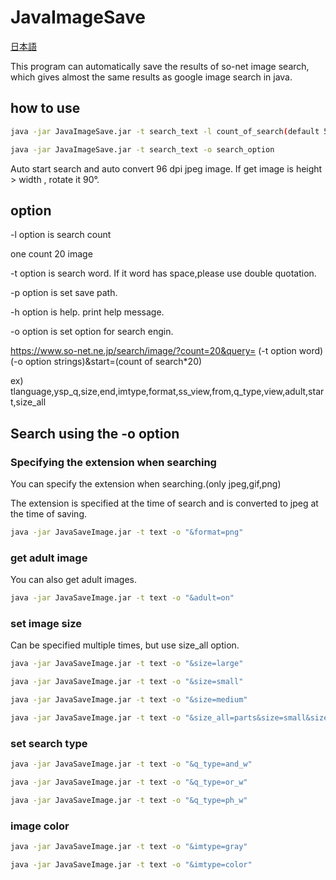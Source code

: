 # JavaImageSave
[日本語](README.md)

This program can automatically save the results of so-net image search, which gives almost the same results as google image search in java.

## how to use

```bash
java -jar JavaImageSave.jar -t search_text -l count_of_search(default 5) -p path_to_save
```

```bash
java -jar JavaImageSave.jar -t search_text -o search_option
```

Auto start search and auto convert 96 dpi jpeg image. If get image is height > width , rotate it 90°.

## option

-l option is search count

one count 20 image 

-t option is search word. If it word has space,please use double quotation.

-p option is set save path.

-h option is help. print help message.

-o option is set option for search engin.

https://www.so-net.ne.jp/search/image/?count=20&query= (-t option word) (-o option strings)&start=(count of search*20)

ex) tlanguage,ysp_q,size,end,imtype,format,ss_view,from,q_type,view,adult,start,size_all

## Search using the -o option

### Specifying the extension when searching

You can specify the extension when searching.(only jpeg,gif,png)

The extension is specified at the time of search and is converted to jpeg at the time of saving.

```bash
java -jar JavaSaveImage.jar -t text -o "&format=png"
```

### get adult image

You can also get adult images.

```bash
java -jar JavaSaveImage.jar -t text -o "&adult=on"
```

### set image size

Can be specified multiple times, but use size_all option.

```bash
java -jar JavaSaveImage.jar -t text -o "&size=large"
```
```bash
java -jar JavaSaveImage.jar -t text -o "&size=small"
```

```bash
java -jar JavaSaveImage.jar -t text -o "&size=medium"
```

```bash
java -jar JavaSaveImage.jar -t text -o "&size_all=parts&size=small&size=medium"
```



### set search type

```bash
java -jar JavaSaveImage.jar -t text -o "&q_type=and_w"
```

```bash
java -jar JavaSaveImage.jar -t text -o "&q_type=or_w"
```

```bash
java -jar JavaSaveImage.jar -t text -o "&q_type=ph_w"
```

### image color

```bash
java -jar JavaSaveImage.jar -t text -o "&imtype=gray"
```

```bash
java -jar JavaSaveImage.jar -t text -o "&imtype=color"
```